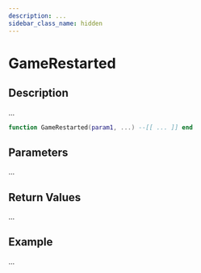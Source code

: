 ```yaml
---
description: ...
sidebar_class_name: hidden
---
```


# GameRestarted

## Description

...

```lua
function GameRestarted(param1, ...) --[[ ... ]] end
```

## Parameters

...

## Return Values

...

## Example

...

